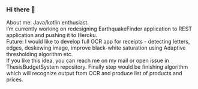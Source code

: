 ### Hi there 👋
About me: Java/kotlin enthusiast.<br>
I’m currently working on redesigning EarthquakeFinder application to REST application and pushing it to Heroku. <br>
Future: I would like to develop full OCR app for receipts - detecting letters, edges, deskewing image, improve black-white saturation using Adaptive thresholding algorithm etc.<br> If you like this idea, you can reach me on my mail or open issue in ThesisBudgetSystem repository. 
Finally step would be finishing algorithm which will recognize output from OCR and produce list of products and prices.

<!--
**piotrpiedel/piotrpiedel** is a ✨ _special_ ✨ repository because its `README.md` (this file) appears on your GitHub profile.

Here are some ideas to get you started:

- 🔭 I’m currently working on ...
- 🌱 I’m currently learning ...
- 👯 I’m looking to collaborate on ...
- 🤔 I’m looking for help with ...
- 💬 Ask me about ...
- 📫 How to reach me: ...
- 😄 Pronouns: ...
- ⚡ Fun fact: ...
-->
